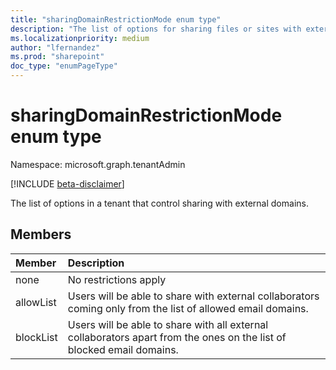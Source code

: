 ```yaml
---
title: "sharingDomainRestrictionMode enum type"
description: "The list of options for sharing files or sites with external domains."
ms.localizationpriority: medium
author: "lfernandez"
ms.prod: "sharepoint"
doc_type: "enumPageType"
---
```


# sharingDomainRestrictionMode enum type

Namespace: microsoft.graph.tenantAdmin

[!INCLUDE [beta-disclaimer](../../includes/beta-disclaimer.md)]

The list of options in a tenant that control sharing with external domains.

## Members
|Member|Description|
|:---|:---|
| none               | No restrictions apply                                                                                                 |
| allowList          | Users will be able to share with external collaborators coming only from the list of allowed email domains.           |
| blockList          | Users will be able to share with all external collaborators apart from the ones on the list of blocked email domains. |